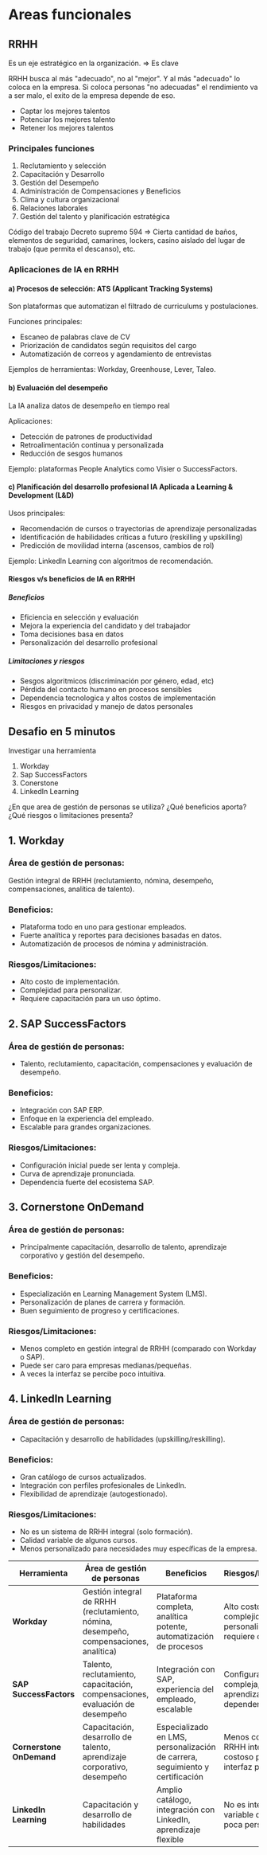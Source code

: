 # Areas funcionales

## RRHH
Es un eje estratégico en la organización. => Es clave

RRHH busca al más "adecuado", no al "mejor". Y al más "adecuado" lo coloca en la empresa. Si coloca personas "no adecuadas" el rendimiento va a ser malo, el exito de la empresa depende de eso.

- Captar los mejores talentos
- Potenciar los mejores talento
- Retener los mejores talentos

### Principales funciones
1. Reclutamiento y selección
2. Capacitación y Desarrollo
3. Gestión del Desempeño
4. Administración de Compensaciones y Beneficios
5. Clima y cultura organizacional
6. Relaciones laborales
7. Gestión del talento y planificación estratégica

Código del trabajo
Decreto supremo 594 => Cierta cantidad de baños, elementos de seguridad, camarines, lockers, casino aislado del lugar de trabajo (que permita el descanso), etc.

### Aplicaciones de IA en RRHH

#### a) Procesos de selección: ATS (Applicant Tracking Systems)
Son plataformas que automatizan el filtrado de curriculums y postulaciones.

Funciones principales:
- Escaneo de palabras clave de CV
- Priorización de candidatos según requisitos del cargo
- Automatización de correos y agendamiento de entrevistas

Ejemplos de herramientas: Workday, Greenhouse, Lever, Taleo.


#### b) Evaluación del desempeño
La IA analiza datos de desempeño en tiempo real

Aplicaciones:
- Detección de patrones de productividad
- Retroalimentación continua y personalizada
- Reducción de sesgos humanos

Ejemplo: plataformas People Analytics como Visier o SuccessFactors.

#### c) Planificación del desarrollo profesional IA Aplicada a Learning & Development (L&D)

Usos principales:
- Recomendación de cursos o trayectorias de aprendizaje personalizadas
- Identificación de habilidades críticas a futuro (reskilling y upskilling)
- Predicción de movilidad interna (ascensos, cambios de rol)

Ejemplo: LinkedIn Learning con algoritmos de recomendación.

#### Riesgos v/s beneficios de IA en RRHH

##### Beneficios
- Eficiencia en selección y evaluación
- Mejora la experiencia del candidato y del trabajador
- Toma decisiones basa en datos
- Personalización del desarrollo profesional

##### Limitaciones y riesgos
- Sesgos algoritmicos (discriminación por género, edad, etc)
- Pérdida del contacto humano en procesos sensibles
- Dependencia tecnologica y altos costos de implementación
- Riesgos en privacidad y manejo de datos personales

## Desafio en 5 minutos

Investigar una herramienta

1. Workday
2. Sap SuccessFactors
3. Conerstone
4. LinkedIn Learning

¿En que area de gestión de personas se utiliza?
¿Qué beneficios aporta?
¿Qué riesgos o limitaciones presenta?

## 1. Workday

### Área de gestión de personas:
Gestión integral de RRHH (reclutamiento, nómina, desempeño, compensaciones, analítica de talento).

### Beneficios:
- Plataforma todo en uno para gestionar empleados.
- Fuerte analítica y reportes para decisiones basadas en datos.
- Automatización de procesos de nómina y administración.

### Riesgos/Limitaciones:
- Alto costo de implementación.
- Complejidad para personalizar.
- Requiere capacitación para un uso óptimo.

## 2. SAP SuccessFactors

### Área de gestión de personas:
- Talento, reclutamiento, capacitación, compensaciones y evaluación de desempeño.

### Beneficios:
- Integración con SAP ERP.
- Enfoque en la experiencia del empleado.
- Escalable para grandes organizaciones.

### Riesgos/Limitaciones:
- Configuración inicial puede ser lenta y compleja.
- Curva de aprendizaje pronunciada.
- Dependencia fuerte del ecosistema SAP.

## 3. Cornerstone OnDemand

### Área de gestión de personas:
- Principalmente capacitación, desarrollo de talento, aprendizaje corporativo y gestión del desempeño.

### Beneficios:
- Especialización en Learning Management System (LMS).
- Personalización de planes de carrera y formación.
- Buen seguimiento de progreso y certificaciones.

### Riesgos/Limitaciones:

- Menos completo en gestión integral de RRHH (comparado con Workday o SAP).
- Puede ser caro para empresas medianas/pequeñas.
- A veces la interfaz se percibe poco intuitiva.

## 4. LinkedIn Learning

### Área de gestión de personas:
- Capacitación y desarrollo de habilidades (upskilling/reskilling).

### Beneficios:
- Gran catálogo de cursos actualizados.
- Integración con perfiles profesionales de LinkedIn.
- Flexibilidad de aprendizaje (autogestionado).

### Riesgos/Limitaciones:
- No es un sistema de RRHH integral (solo formación).
- Calidad variable de algunos cursos.
- Menos personalizado para necesidades muy específicas de la empresa.

| Herramienta              | Área de gestión de personas                                                            | Beneficios                                                                    | Riesgos/Limitaciones                                                         |
| ------------------------ | -------------------------------------------------------------------------------------- | ----------------------------------------------------------------------------- | ---------------------------------------------------------------------------- |
| **Workday**              | Gestión integral de RRHH (reclutamiento, nómina, desempeño, compensaciones, analítica) | Plataforma completa, analítica potente, automatización de procesos            | Alto costo, complejidad de personalización, requiere capacitación            |
| **SAP SuccessFactors**   | Talento, reclutamiento, capacitación, compensaciones, evaluación de desempeño          | Integración con SAP, experiencia del empleado, escalable                      | Configuración compleja, curva de aprendizaje alta, dependencia de SAP        |
| **Cornerstone OnDemand** | Capacitación, desarrollo de talento, aprendizaje corporativo, desempeño                | Especializado en LMS, personalización de carrera, seguimiento y certificación | Menos completo en RRHH integral, costoso para pymes, interfaz poco intuitiva |
| **LinkedIn Learning**    | Capacitación y desarrollo de habilidades                                               | Amplio catálogo, integración con LinkedIn, aprendizaje flexible               | No es integral, calidad variable de cursos, poca personalización             |
